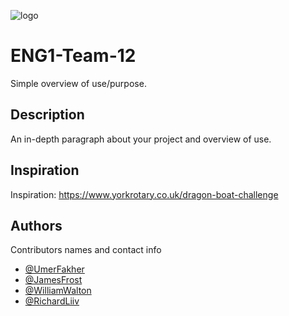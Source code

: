 ![logo](https://github.com/wpw503/ENG1-Team-12/blob/main/res/new_logo_t.png?raw=true)

# ENG1-Team-12

Simple overview of use/purpose.

## Description

An in-depth paragraph about your project and overview of use.


## Inspiration

Inspiration: https://www.yorkrotary.co.uk/dragon-boat-challenge

## Authors

Contributors names and contact info

* [@UmerFakher](https://github.com/UmerFakher)
* [@JamesFrost](https://github.com/Fritzbox2000)
* [@WilliamWalton](https://github.com/wpw503)
* [@RichardLiiv](https://github.com/sumsare)
